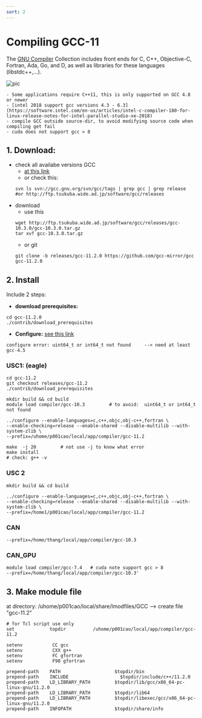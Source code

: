 ```yaml
---
sort: 2
---
```


# Compiling GCC-11

The [GNU Compiler](https://gcc.gnu.org) Collection includes front ends for C, C++, Objective-C, Fortran, Ada, Go, and D, as well as libraries for these languages (libstdc++,...).

![pic](https://gcc.gnu.org/img/gccegg-65.png)

```note
- Some applications require C++11, this is only supported on GCC 4.8 or newer
- [intel 2018 support gcc versions 4.3 - 6.3](https://software.intel.com/en-us/articles/intel-c-compiler-180-for-linux-release-notes-for-intel-parallel-studio-xe-2018)
- compile GCC outside source-dir, to avoid modifying source code when compiling get fail
- cuda does not support gcc > 8 
```

## 1. Download:

* check all availabe versions GCC
  - [at this link](https://gcc.gnu.org/releases.html)
  - or check this:
  ```shell
  svn ls svn://gcc.gnu.org/svn/gcc/tags | grep gcc | grep release
  #or http://ftp.tsukuba.wide.ad.jp/software/gcc/releases
  ```
* download
  - use this
  ```shell
  wget http://ftp.tsukuba.wide.ad.jp/software/gcc/releases/gcc-10.3.0/gcc-10.3.0.tar.gz
  tar xvf gcc-10.3.0.tar.gz
  ```
  - or git
  ```shell
  git clone -b releases/gcc-11.2.0 https://github.com/gcc-mirror/gcc gcc-11.2.0
  ```

## 2. Install
Include 2 steps:
- **download prerequisites:**
```shell
cd gcc-11.2.0
./contrib/download_prerequisites
```
- **Configure:** [see this link](https://gcc.gnu.org/install/configure.html)
```note
configure error: uint64_t or int64_t not found     --> need at least gcc-4.5
```


### USC1: (eagle)
```shell
cd gcc-11.2
git checkout releases/gcc-11.2
./contrib/download_prerequisites

mkdir build && cd build
module load compiler/gcc-10.3         # to avoid:  uint64_t or int64_t not found 

../configure --enable-languages=c,c++,objc,obj-c++,fortran \
--enable-checking=release --enable-shared --disable-multilib --with-system-zlib \
--prefix=/uhome/p001cao/local/app/compiler/gcc-11.2
```

```make
make  -j 20         # not use -j to know what error
make install
# check: g++ -v
```

### USC 2
```shell 
mkdir build && cd build

../configure --enable-languages=c,c++,objc,obj-c++,fortran \
--enable-checking=release --enable-shared --disable-multilib --with-system-zlib \
--prefix=/home1/p001cao/local/app/compiler/gcc-11.2
```

### CAN
```shell 
--prefix=/home/thang/local/app/compiler/gcc-10.3
```

### CAN_GPU
```shell 
module load compiler/gcc-7.4   # cuda note support gcc > 8 
--prefix=/home/thang/local/app/compiler/gcc-10.3'
```


## 3. Make module file 
at directory: /uhome/p001cao/local/share/lmodfiles/GCC --> create file "gcc-11.2"

```shell
# for Tcl script use only
set             topdir          /uhome/p001cao/local/app/compiler/gcc-11.2

setenv           CC gcc
setenv           CXX g++
setenv           FC gfortran
setenv           F90 gfortran

prepend-path    PATH                    $topdir/bin
prepend-path    INCLUDE 	              $topdir/include/c++/11.2.0
prepend-path    LD_LIBRARY_PATH         $topdir/lib/gcc/x86_64-pc-linux-gnu/11.2.0
prepend-path    LD_LIBRARY_PATH         $topdir/lib64
prepend-path    LD_LIBRARY_PATH         $topdir/libexec/gcc/x86_64-pc-linux-gnu/11.2.0
prepend-path    INFOPATH                $topdir/share/info
```

